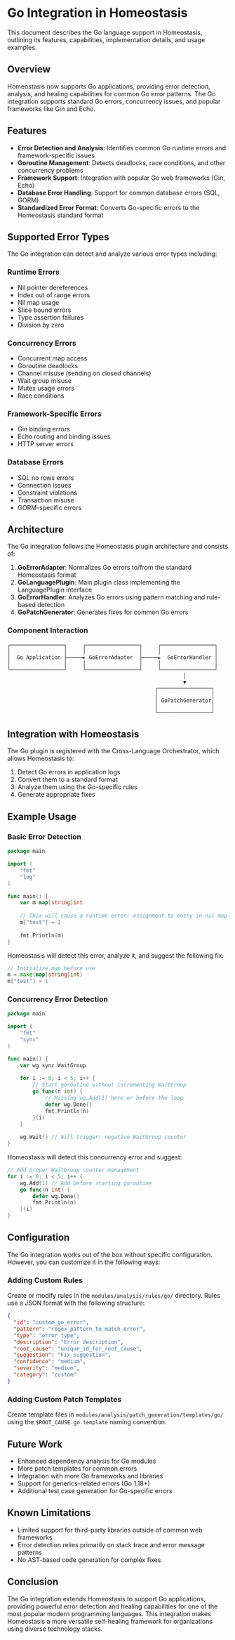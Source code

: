 # Go Integration in Homeostasis

This document describes the Go language support in Homeostasis, outlining its features, capabilities, implementation details, and usage examples.

## Overview

Homeostasis now supports Go applications, providing error detection, analysis, and healing capabilities for common Go error patterns. The Go integration supports standard Go errors, concurrency issues, and popular frameworks like Gin and Echo.

## Features

- **Error Detection and Analysis**: Identifies common Go runtime errors and framework-specific issues
- **Goroutine Management**: Detects deadlocks, race conditions, and other concurrency problems
- **Framework Support**: Integration with popular Go web frameworks (Gin, Echo)
- **Database Error Handling**: Support for common database errors (SQL, GORM)
- **Standardized Error Format**: Converts Go-specific errors to the Homeostasis standard format

## Supported Error Types

The Go integration can detect and analyze various error types including:

### Runtime Errors
- Nil pointer dereferences
- Index out of range errors
- Nil map usage
- Slice bound errors
- Type assertion failures
- Division by zero

### Concurrency Errors
- Concurrent map access
- Goroutine deadlocks
- Channel misuse (sending on closed channels)
- Wait group misuse
- Mutex usage errors
- Race conditions

### Framework-Specific Errors
- Gin binding errors
- Echo routing and binding issues
- HTTP server errors

### Database Errors
- SQL no rows errors
- Connection issues
- Constraint violations
- Transaction misuse
- GORM-specific errors

## Architecture

The Go integration follows the Homeostasis plugin architecture and consists of:

1. **GoErrorAdapter**: Normalizes Go errors to/from the standard Homeostasis format
2. **GoLanguagePlugin**: Main plugin class implementing the LanguagePlugin interface
3. **GoErrorHandler**: Analyzes Go errors using pattern matching and rule-based detection
4. **GoPatchGenerator**: Generates fixes for common Go errors

### Component Interaction

```
┌─────────────────┐     ┌─────────────────┐     ┌─────────────────┐
│                 │     │                 │     │                 │
│  Go Application ├─────► GoErrorAdapter  ├─────►  GoErrorHandler │
│                 │     │                 │     │                 │
└─────────────────┘     └─────────────────┘     └─────────────────┘
                                                        │
                                                        ▼
                                               ┌─────────────────┐
                                               │                 │
                                               │ GoPatchGenerator│
                                               │                 │
                                               └─────────────────┘
```

## Integration with Homeostasis

The Go plugin is registered with the Cross-Language Orchestrator, which allows Homeostasis to:

1. Detect Go errors in application logs
2. Convert them to a standard format
3. Analyze them using the Go-specific rules
4. Generate appropriate fixes

## Example Usage

### Basic Error Detection

```go
package main

import (
    "fmt"
    "log"
)

func main() {
    var m map[string]int
    
    // This will cause a runtime error: assignment to entry in nil map
    m["test"] = 1
    
    fmt.Println(m)
}
```

Homeostasis will detect this error, analyze it, and suggest the following fix:

```go
// Initialize map before use
m = make(map[string]int)
m["test"] = 1
```

### Concurrency Error Detection

```go
package main

import (
    "fmt"
    "sync"
)

func main() {
    var wg sync.WaitGroup
    
    for i := 0; i < 5; i++ {
        // Start goroutine without incrementing WaitGroup
        go func(n int) {
            // Missing wg.Add(1) here or before the loop
            defer wg.Done()
            fmt.Println(n)
        }(i)
    }
    
    wg.Wait() // Will trigger: negative WaitGroup counter
}
```

Homeostasis will detect this concurrency error and suggest:

```go
// Add proper WaitGroup counter management
for i := 0; i < 5; i++ {
    wg.Add(1) // Add before starting goroutine
    go func(n int) {
        defer wg.Done()
        fmt.Println(n)
    }(i)
}
```

## Configuration

The Go integration works out of the box without specific configuration. However, you can customize it in the following ways:

### Adding Custom Rules

Create or modify rules in the `modules/analysis/rules/go/` directory. Rules use a JSON format with the following structure:

```json
{
  "id": "custom_go_error",
  "pattern": "regex_pattern_to_match_error",
  "type": "error type",
  "description": "Error description",
  "root_cause": "unique_id_for_root_cause",
  "suggestion": "Fix suggestion",
  "confidence": "medium",
  "severity": "medium",
  "category": "custom"
}
```

### Adding Custom Patch Templates

Create template files in `modules/analysis/patch_generation/templates/go/` using the `$ROOT_CAUSE.go.template` naming convention.

## Future Work

- Enhanced dependency analysis for Go modules
- More patch templates for common errors
- Integration with more Go frameworks and libraries
- Support for generics-related errors (Go 1.18+)
- Additional test case generation for Go-specific errors

## Known Limitations

- Limited support for third-party libraries outside of common web frameworks
- Error detection relies primarily on stack trace and error message patterns
- No AST-based code generation for complex fixes

## Conclusion

The Go integration extends Homeostasis to support Go applications, providing powerful error detection and healing capabilities for one of the most popular modern programming languages. This integration makes Homeostasis a more versatile self-healing framework for organizations using diverse technology stacks.